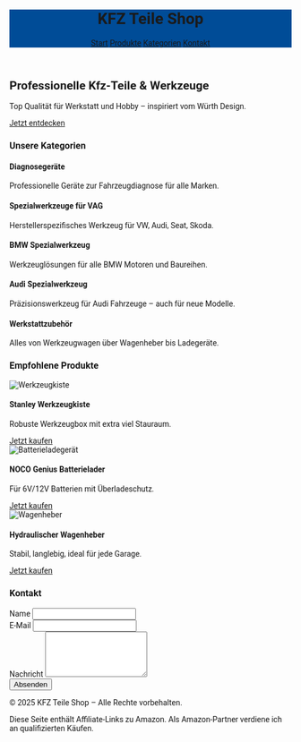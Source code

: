 <!DOCTYPE html>
<html lang="de">
<head>
  <meta charset="UTF-8" />
  <meta name="viewport" content="width=device-width, initial-scale=1.0" />
  <title>KFZ Teile Shop – Inspiriert von Würth</title>
  <link href="https://fonts.googleapis.com/css2?family=Roboto:wght@400;700&display=swap" rel="stylesheet">
  <script src="https://cdn.tailwindcss.com"></script>
  <style>
    body { font-family: 'Roboto', sans-serif; }
    .primary-blue { background-color: #004c97; }
    .primary-blue-dark { background-color: #003b78; }
    .category-card:hover { transform: scale(1.02); transition: transform 0.2s ease-in-out; }
  </style>
</head>
<body class="bg-gray-50 text-gray-900">
  <!-- Header -->
  <header class="primary-blue text-white shadow-md sticky top-0 z-50">
    <div class="container mx-auto flex justify-between items-center p-4">
      <h1 class="text-2xl font-bold uppercase">KFZ Teile Shop</h1>
      <nav class="space-x-4">
        <a href="#start" class="hover:underline">Start</a>
        <a href="#produkte" class="hover:underline">Produkte</a>
        <a href="#kategorien" class="hover:underline">Kategorien</a>
        <a href="#kontakt" class="hover:underline">Kontakt</a>
      </nav>
    </div>
  </header>

  <!-- Hero -->
  <section id="start" class="text-center py-20 bg-white">
    <h2 class="text-4xl font-bold mb-4">Professionelle Kfz-Teile & Werkzeuge</h2>
    <p class="mb-6">Top Qualität für Werkstatt und Hobby – inspiriert vom Würth Design.</p>
    <a href="#produkte" class="bg-blue-600 text-white px-6 py-3 rounded hover:bg-blue-700">Jetzt entdecken</a>
  </section>

  <!-- Kategorien -->
  <section id="kategorien" class="py-16 bg-gray-100">
    <div class="container mx-auto">
      <h3 class="text-3xl font-bold text-center mb-10">Unsere Kategorien</h3>
      <div class="grid grid-cols-1 sm:grid-cols-2 md:grid-cols-3 gap-8">
        <div class="bg-white p-6 rounded shadow category-card">
          <h4 class="text-xl font-semibold mb-2">Diagnosegeräte</h4>
          <p>Professionelle Geräte zur Fahrzeugdiagnose für alle Marken.</p>
        </div>
        <div class="bg-white p-6 rounded shadow category-card">
          <h4 class="text-xl font-semibold mb-2">Spezialwerkzeuge für VAG</h4>
          <p>Herstellerspezifisches Werkzeug für VW, Audi, Seat, Skoda.</p>
        </div>
        <div class="bg-white p-6 rounded shadow category-card">
          <h4 class="text-xl font-semibold mb-2">BMW Spezialwerkzeug</h4>
          <p>Werkzeuglösungen für alle BMW Motoren und Baureihen.</p>
        </div>
        <div class="bg-white p-6 rounded shadow category-card">
          <h4 class="text-xl font-semibold mb-2">Audi Spezialwerkzeug</h4>
          <p>Präzisionswerkzeug für Audi Fahrzeuge – auch für neue Modelle.</p>
        </div>
        <div class="bg-white p-6 rounded shadow category-card">
          <h4 class="text-xl font-semibold mb-2">Werkstattzubehör</h4>
          <p>Alles von Werkzeugwagen über Wagenheber bis Ladegeräte.</p>
        </div>
      </div>
    </div>
  </section>

  <!-- Beispiel-Produkte -->
  <section id="produkte" class="py-16 bg-white">
    <div class="container mx-auto">
      <h3 class="text-3xl font-bold text-center mb-10">Empfohlene Produkte</h3>
      <div class="grid grid-cols-1 sm:grid-cols-2 lg:grid-cols-3 gap-8">
        <div class="bg-gray-50 p-6 rounded shadow text-center">
          <img src="https://m.media-amazon.com/images/I/81x2yS9lJNL._AC_SL1500_.jpg" alt="Werkzeugkiste" class="w-full h-48 object-contain mb-4">
          <h4 class="text-lg font-bold mb-2">Stanley Werkzeugkiste</h4>
          <p class="mb-3 text-sm">Robuste Werkzeugbox mit extra viel Stauraum.</p>
          <a href="https://www.amazon.de/dp/B001GQ2RWU?tag=dein-affiliate-id" target="_blank" class="text-blue-600 hover:underline">Jetzt kaufen</a>
        </div>
        <div class="bg-gray-50 p-6 rounded shadow text-center">
          <img src="https://m.media-amazon.com/images/I/71H97HzexPL._AC_SL1500_.jpg" alt="Batterieladegerät" class="w-full h-48 object-contain mb-4">
          <h4 class="text-lg font-bold mb-2">NOCO Genius Batterielader</h4>
          <p class="mb-3 text-sm">Für 6V/12V Batterien mit Überladeschutz.</p>
          <a href="https://www.amazon.de/dp/B07W8ZVX4J?tag=dein-affiliate-id" target="_blank" class="text-blue-600 hover:underline">Jetzt kaufen</a>
        </div>
        <div class="bg-gray-50 p-6 rounded shadow text-center">
          <img src="https://m.media-amazon.com/images/I/71QpN2eCDGL._AC_SL1500_.jpg" alt="Wagenheber" class="w-full h-48 object-contain mb-4">
          <h4 class="text-lg font-bold mb-2">Hydraulischer Wagenheber</h4>
          <p class="mb-3 text-sm">Stabil, langlebig, ideal für jede Garage.</p>
          <a href="https://www.amazon.de/dp/B07D6SYXP2?tag=dein-affiliate-id" target="_blank" class="text-blue-600 hover:underline">Jetzt kaufen</a>
        </div>
      </div>
    </div>
  </section>

  <!-- Kontaktformular -->
  <section id="kontakt" class="py-16 bg-gray-100">
    <div class="container mx-auto max-w-xl">
      <h3 class="text-3xl font-bold text-center mb-6">Kontakt</h3>
      <form action="mailto:niehausleon@gmail.com" method="POST" enctype="text/plain" class="bg-white p-6 rounded shadow space-y-4">
        <div>
          <label class="block mb-1 font-semibold" for="name">Name</label>
          <input type="text" name="name" id="name" class="w-full px-4 py-2 rounded border" required>
        </div>
        <div>
          <label class="block mb-1 font-semibold" for="email">E-Mail</label>
          <input type="email" name="email" id="email" class="w-full px-4 py-2 rounded border" required>
        </div>
        <div>
          <label class="block mb-1 font-semibold" for="message">Nachricht</label>
          <textarea name="message" id="message" rows="5" class="w-full px-4 py-2 rounded border" required></textarea>
        </div>
        <button type="submit" class="bg-blue-600 text-white px-6 py-2 rounded hover:bg-blue-700">Absenden</button>
      </form>
    </div>
  </section>

  <!-- Footer -->
  <footer class="bg-gray-800 text-white py-6 mt-10">
    <div class="container mx-auto text-center">
      <p class="mb-2">&copy; 2025 KFZ Teile Shop – Alle Rechte vorbehalten.</p>
      <p class="text-sm">Diese Seite enthält Affiliate-Links zu Amazon. Als Amazon-Partner verdiene ich an qualifizierten Käufen.</p>
    </div>
  </footer>
</body>
</html>

